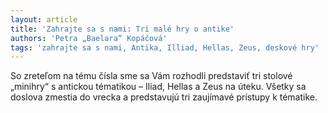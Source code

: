 ```yaml
---
layout: article
title: 'Zahrajte sa s nami: Tri malé hry o antike'
authors: 'Petra „Baelara“ Kopáčová'
tags: 'zahrajte sa s nami, Antika, Illiad, Hellas, Zeus, deskové hry'
---
```


So zreteľom na tému čísla sme sa
Vám rozhodli predstaviť tri stolové
„minihry“ s antickou tématikou
– Iliad, Hellas a Zeus na úteku.
Všetky sa doslova zmestia do vrecka
a predstavujú tri zaujímavé prístupy
k tématike.

